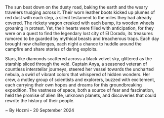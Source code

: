 
The sun beat down on the dusty road, baking the earth and the weary travelers trudging across it. Their worn leather boots kicked up plumes of red dust with each step, a silent testament to the miles they had already covered. The rickety wagon creaked with each bump, its wooden wheels groaning in protest. Yet, their hearts were filled with anticipation, for they were on a quest to find the legendary lost city of El Dorado, its treasures rumored to be guarded by mythical beasts and treacherous traps. Each day brought new challenges, each night a chance to huddle around the campfire and share stories of daring exploits.

Stars, like diamonds scattered across a black velvet sky, glittered as the starship sliced through the void. Captain Anya, a seasoned veteran of countless interstellar journeys, steered her vessel towards the uncharted nebula, a swirl of vibrant colors that whispered of hidden wonders. Her crew, a motley group of scientists and explorers, buzzed with excitement, each carrying their own hopes and dreams for this groundbreaking expedition.  The vastness of space, both a source of fear and fascination, held the promise of alien life, unknown planets, and discoveries that could rewrite the history of their people. 

~ By Hozmi - 20 September 2024

